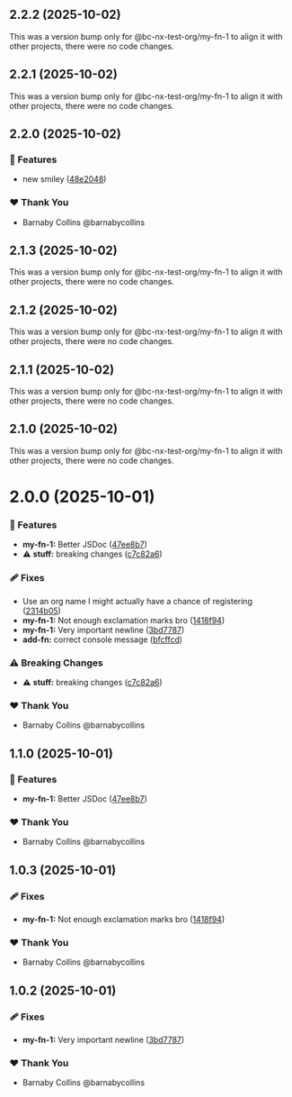 ## 2.2.2 (2025-10-02)

This was a version bump only for @bc-nx-test-org/my-fn-1 to align it with other projects, there were no code changes.

## 2.2.1 (2025-10-02)

This was a version bump only for @bc-nx-test-org/my-fn-1 to align it with other projects, there were no code changes.

## 2.2.0 (2025-10-02)

### 🚀 Features

- new smiley ([48e2048](https://github.com/barnabycollins/monorepo-playground/commit/48e2048))

### ❤️ Thank You

- Barnaby Collins @barnabycollins

## 2.1.3 (2025-10-02)

This was a version bump only for @bc-nx-test-org/my-fn-1 to align it with other projects, there were no code changes.

## 2.1.2 (2025-10-02)

This was a version bump only for @bc-nx-test-org/my-fn-1 to align it with other projects, there were no code changes.

## 2.1.1 (2025-10-02)

This was a version bump only for @bc-nx-test-org/my-fn-1 to align it with other projects, there were no code changes.

## 2.1.0 (2025-10-02)

This was a version bump only for @bc-nx-test-org/my-fn-1 to align it with other projects, there were no code changes.

# 2.0.0 (2025-10-01)

### 🚀 Features

- **my-fn-1:** Better JSDoc ([47ee8b7](https://github.com/barnabycollins/monorepo-playground/commit/47ee8b7))
- ⚠️  **stuff:** breaking changes ([c7c82a6](https://github.com/barnabycollins/monorepo-playground/commit/c7c82a6))

### 🩹 Fixes

- Use an org name I might actually have a chance of registering ([2314b05](https://github.com/barnabycollins/monorepo-playground/commit/2314b05))
- **my-fn-1:** Not enough exclamation marks bro ([1418f94](https://github.com/barnabycollins/monorepo-playground/commit/1418f94))
- **my-fn-1:** Very important newline ([3bd7787](https://github.com/barnabycollins/monorepo-playground/commit/3bd7787))
- **add-fn:** correct console message ([bfcffcd](https://github.com/barnabycollins/monorepo-playground/commit/bfcffcd))

### ⚠️  Breaking Changes

- ⚠️  **stuff:** breaking changes ([c7c82a6](https://github.com/barnabycollins/monorepo-playground/commit/c7c82a6))

### ❤️ Thank You

- Barnaby Collins @barnabycollins

## 1.1.0 (2025-10-01)

### 🚀 Features

- **my-fn-1:** Better JSDoc ([47ee8b7](https://github.com/barnabycollins/monorepo-playground/commit/47ee8b7))

### ❤️ Thank You

- Barnaby Collins @barnabycollins

## 1.0.3 (2025-10-01)

### 🩹 Fixes

- **my-fn-1:** Not enough exclamation marks bro ([1418f94](https://github.com/barnabycollins/monorepo-playground/commit/1418f94))

### ❤️ Thank You

- Barnaby Collins @barnabycollins

## 1.0.2 (2025-10-01)

### 🩹 Fixes

- **my-fn-1:** Very important newline ([3bd7787](https://github.com/barnabycollins/monorepo-playground/commit/3bd7787))

### ❤️ Thank You

- Barnaby Collins @barnabycollins